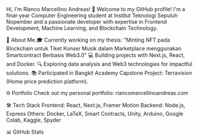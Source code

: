Hi, I'm Rianco Marcellino Andreas! 👋
Welcome to my GitHub profile! I'm a final-year Computer Engineering student at Institut Teknologi Sepuluh Nopember and a passionate developer with expertise in Frontend Development, Machine Learning, and Blockchain Technology.

🌟 About Me
🎓 Currently working on my thesis: "Minting NFT pada Blockchain untuk Tiket Konser Musik dalam Marketplace menggunakan Smartcontract Berbasis Web3.0"
💻 Building projects with Next.js, React, and Docker.
🔍 Exploring data analysis and Web3 technologies for impactful solutions.
📚 Participated in Bangkit Academy Capstone Project: Terravision (Home price prediction platform).

🌐 Portfolio
Check out my personal portfolio: riancomarcellinoandreas.com

🛠 Tech Stack
Frontend: React, Next.js, Framer Motion
Backend: Node.js, Express
Others: Docker, LaTeX, Smart Contracts, Unity, Arduino, Google Colab, Kaggle, Spyder


📊 GitHub Stats
